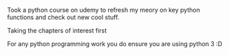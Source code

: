Took a python course on udemy to refresh my meory on key python functions and check out new cool stuff.

Taking the chapters of interest first

For any python programming work you do ensure you are using python 3 :D